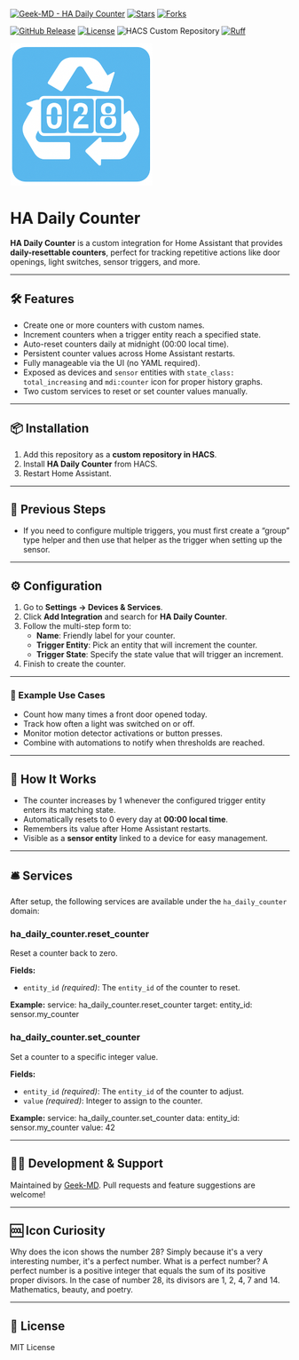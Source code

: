 [![Geek-MD - HA Daily Counter](https://img.shields.io/static/v1?label=Geek-MD&message=HA%20Daily%20Counter&color=blue&logo=github)](https://github.com/Geek-MD/HA_Daily_Counter)
[![Stars](https://img.shields.io/github/stars/Geek-MD/HA_Daily_Counter?style=social)](https://github.com/Geek-MD/HA_Daily_Counter)
[![Forks](https://img.shields.io/github/forks/Geek-MD/HA_Daily_Counter?style=social)](https://github.com/Geek-MD/HA_Daily_Counter)

[![GitHub Release](https://img.shields.io/github/release/Geek-MD/HA_Daily_Counter?include_prereleases&sort=semver&color=blue)](https://github.com/Geek-MD/HA_Daily_Counter/releases)
[![License](https://img.shields.io/badge/License-MIT-blue)](#license)
![HACS Custom Repository](https://img.shields.io/badge/HACS-Custom%20Repository-blue)
[![Ruff](https://github.com/Geek-MD/HA_Daily_Counter/actions/workflows/ci.yaml/badge.svg?branch=main&label=Ruff)](https://github.com/Geek-MD/HA_Daily_Counter/actions/workflows/ci.yaml)

![HA Daily Counter Icon](https://github.com/Geek-MD/HA_Daily_Counter/blob/main/icon.png?raw=true)

# HA Daily Counter

**HA Daily Counter** is a custom integration for Home Assistant that provides **daily-resettable counters**, perfect for tracking repetitive actions like door openings, light switches, sensor triggers, and more.

---

## 🛠️ Features

- Create one or more counters with custom names.  
- Increment counters when a trigger entity reach a specified state.  
- Auto-reset counters daily at midnight (00:00 local time).  
- Persistent counter values across Home Assistant restarts.  
- Fully manageable via the UI (no YAML required).  
- Exposed as devices and `sensor` entities with `state_class: total_increasing` and `mdi:counter` icon for proper history graphs.  
- Two custom services to reset or set counter values manually.  

---

## 📦 Installation

1. Add this repository as a **custom repository in HACS**.  
2. Install **HA Daily Counter** from HACS.  
3. Restart Home Assistant.  

---

## 👣 Previous Steps

- If you need to configure multiple triggers, you must first create a “group” type helper and then use that helper as the trigger when setting up the sensor.

---

## ⚙️ Configuration

1. Go to **Settings → Devices & Services**.
2. Click **Add Integration** and search for **HA Daily Counter**.
3. Follow the multi-step form to:
   - **Name**: Friendly label for your counter.
   - **Trigger Entity**: Pick an entity that will increment the counter.
   - **Trigger State**: Specify the state value that will trigger an increment.
4. Finish to create the counter.

---

### 📝 Example Use Cases

- Count how many times a front door opened today.  
- Track how often a light was switched on or off.  
- Monitor motion detector activations or button presses.  
- Combine with automations to notify when thresholds are reached.  

---

## 🔎 How It Works

- The counter increases by 1 whenever the configured trigger entity enters its matching state.  
- Automatically resets to 0 every day at **00:00 local time**.  
- Remembers its value after Home Assistant restarts.  
- Visible as a **sensor entity** linked to a device for easy management.  

---

## 🛎️ Services

After setup, the following services are available under the `ha_daily_counter` domain:

### ha_daily_counter.reset_counter

Reset a counter back to zero.

**Fields:**
- `entity_id` _(required)_: The `entity_id` of the counter to reset.

**Example:**
    service: ha_daily_counter.reset_counter
    target:
      entity_id: sensor.my_counter

### ha_daily_counter.set_counter

Set a counter to a specific integer value.

**Fields:**
- `entity_id` _(required)_: The `entity_id` of the counter to adjust.  
- `value` _(required)_: Integer to assign to the counter.

**Example:**
    service: ha_daily_counter.set_counter
    data:
      entity_id: sensor.my_counter
      value: 42

---

## 🧑‍💻 Development & Support

Maintained by [Geek-MD](https://github.com/Geek-MD). Pull requests and feature suggestions are welcome!

---

## 🆒 Icon Curiosity

Why does the icon shows the number 28? Simply because it's a very interesting number, it's a perfect number. What is a perfect number? A perfect number is a positive integer that equals the sum of its positive proper divisors. In the case of number 28, its divisors are 1, 2, 4, 7 and 14. Mathematics, beauty, and poetry.

---

## 📄 License

MIT License 
